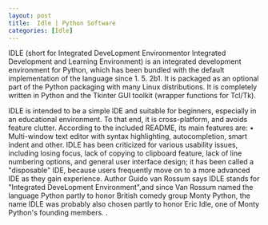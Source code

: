 ```yaml
---
layout: post
title:  Idle | Python Software
categories: [Idle]
---
```


IDLE (short for Integrated DeveLopment Environmentor Integrated Development and Learning Environment) is an integrated development environment for Python, which has been bundled with the default implementation of the language since 1. 5. 2b1. It is packaged as an optional part of the Python packaging with many Linux distributions. It is completely written in Python and the Tkinter GUI toolkit (wrapper functions for Tcl/Tk).

IDLE is intended to be a simple IDE and suitable for beginners, especially in an educational environment. To that end, it is cross-platform, and avoids feature clutter. According to the included README, its main features are: • Multi-window text editor with syntax highlighting, autocompletion, smart indent and other. IDLE has been criticized for various usability issues, including losing focus, lack of copying to clipboard feature, lack of line numbering options, and general user interface design; it has been called a "disposable" IDE, because users frequently move on to a more advanced IDE as they gain experience. Author Guido van Rossum says IDLE stands for "Integrated DeveLopment Environment",and since Van Rossum named the language Python partly to honor British comedy group Monty Python, the name IDLE was probably also chosen partly to honor Eric Idle, one of Monty Python's founding members. .

